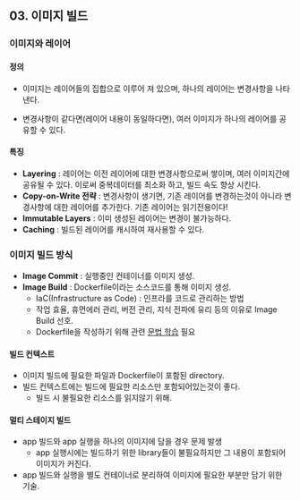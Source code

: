 ## 03. 이미지 빌드
### 이미지와 레이어
#### 정의
- 이미지는 레이어들의 집합으로 이루어 져 있으며, 하나의 레이어는 변경사항을 나타낸다.

- 변경사항이 같다면(레이어 내용이 동일하다면), 여러 이미지가 하나의 레이어를 공유할 수 있다.

#### 특징
- **Layering** : 레이어는 이전 레이어에 대한 변경사항으로써 쌓이며, 여러 이미지간에 공유될 수 있다. 이로써 중복데이터를 최소화 하고, 빌드 속도 향상 시킨다.
- **Copy-on-Write 전략** : 변경사항이 생기면, 기존 레이어를 변경하는것이 아니라 변경사항에 대한 레이어를 추가한다. 기존 레이어는 읽기전용이다!
- **Immutable Layers** : 이미 생성된 레이어는 변경이 불가능하다.
- **Caching** : 빌드된 레이어를 캐시하여 재사용할 수 있다.

### 이미지 빌드 방식
- **Image Commit** : 실행중인 컨테이너를 이미지 생성.
- **Image Build** : Dockerfile이라는 소스코드를 통해 이미지 생성.
    - IaC(Infrastructure as Code) : 인프라를 코드로 관리하는 방법
    - 작업 효율, 휴먼에러 관리, 버전 관리, 지식 전파에 유리 등의 이유로 Image Build 선호.
    - Dockerfile을 작성하기 위해 관련 [문법 학습](https://docs.docker.com/reference/dockerfile/) 필요

#### 빌드 컨텍스트
- 이미지 빌드에 필요한 파일과 Dockerfile이 포함된 directory.
- 빌드 컨텍스트에는 빌드에 필요한 리소스만 포함되어있는것이 좋다.
    - 빌드 시 불필요한 리소스를 읽지않기 위해.

#### 멀티 스테이지 빌드
- app 빌드와 app 실행을 하나의 이미지에 담을 경우 문제 발생
    - app 실행시에는 빌드하기 위한 library들이 불필요하지만 그 내용이 포함되어 이미지가 커진다.
- app 빌드와 실행을 별도 컨테이너로 분리하여 이미지에 필요한 부분만 담기 위한 기술.